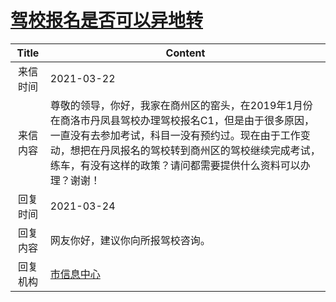 # <a href="http://www.shangluo.gov.cn/zmhd/ldxxxx.jsp?urltype=leadermail.LeaderMailContentUrl&wbtreeid=1112&leadermailid=7056">驾校报名是否可以异地转</a>
| Title |                                                                   Content                                                                   |
|:-----:|---------------------------------------------------------------------------------------------------------------------------------------------|
| 来信时间  | 2021-03-22                                                                                                                                  |
| 来信内容  | 尊敬的领导，你好，我家在商州区的窑头，在2019年1月份在商洛市丹凤县驾校办理驾校报名C1，但是由于很多原因，一直没有去参加考试，科目一没有预约过。现在由于工作变动，想把在丹凤报名的驾校转到商州区的驾校继续完成考试，练车，有没有这样的政策？请问都需要提供什么资料可以办理？谢谢！ |
| 回复时间  | 2021-03-24                                                                                                                                  |
| 回复内容  | 网友你好，建议你向所报驾校咨询。                                                                                                                            |
| 回复机构  | <a href="../../categories/agencies/市信息中心.md">市信息中心</a>                                                                                      |